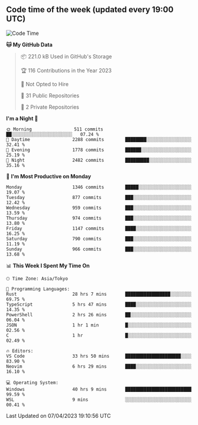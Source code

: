 ## Code time of the week (updated every 19:00 UTC)

<!--START_SECTION:waka-->
![Code Time](http://img.shields.io/badge/Code%20Time-1%2C737%20hrs%2053%20mins-blue)

**🐱 My GitHub Data** 

> 📦 221.0 kB Used in GitHub's Storage 
 > 
> 🏆 116 Contributions in the Year 2023
 > 
> 🚫 Not Opted to Hire
 > 
> 📜 31 Public Repositories 
 > 
> 🔑 2 Private Repositories 
 > 
**I'm a Night 🦉** 

```text
🌞 Morning                511 commits         ██░░░░░░░░░░░░░░░░░░░░░░░   07.24 % 
🌆 Daytime                2288 commits        ████████░░░░░░░░░░░░░░░░░   32.41 % 
🌃 Evening                1778 commits        ██████░░░░░░░░░░░░░░░░░░░   25.19 % 
🌙 Night                  2482 commits        █████████░░░░░░░░░░░░░░░░   35.16 % 
```
📅 **I'm Most Productive on Monday** 

```text
Monday                   1346 commits        █████░░░░░░░░░░░░░░░░░░░░   19.07 % 
Tuesday                  877 commits         ███░░░░░░░░░░░░░░░░░░░░░░   12.42 % 
Wednesday                959 commits         ███░░░░░░░░░░░░░░░░░░░░░░   13.59 % 
Thursday                 974 commits         ███░░░░░░░░░░░░░░░░░░░░░░   13.80 % 
Friday                   1147 commits        ████░░░░░░░░░░░░░░░░░░░░░   16.25 % 
Saturday                 790 commits         ███░░░░░░░░░░░░░░░░░░░░░░   11.19 % 
Sunday                   966 commits         ███░░░░░░░░░░░░░░░░░░░░░░   13.68 % 
```


📊 **This Week I Spent My Time On** 

```text
🕑︎ Time Zone: Asia/Tokyo

💬 Programming Languages: 
Rust                     28 hrs 7 mins       █████████████████░░░░░░░░   69.75 % 
TypeScript               5 hrs 47 mins       ████░░░░░░░░░░░░░░░░░░░░░   14.35 % 
PowerShell               2 hrs 26 mins       ██░░░░░░░░░░░░░░░░░░░░░░░   06.04 % 
JSON                     1 hr 1 min          █░░░░░░░░░░░░░░░░░░░░░░░░   02.56 % 
C                        1 hr                █░░░░░░░░░░░░░░░░░░░░░░░░   02.49 % 

🔥 Editors: 
VS Code                  33 hrs 50 mins      █████████████████████░░░░   83.90 % 
Neovim                   6 hrs 29 mins       ████░░░░░░░░░░░░░░░░░░░░░   16.10 % 

💻 Operating System: 
Windows                  40 hrs 9 mins       █████████████████████████   99.59 % 
WSL                      9 mins              ░░░░░░░░░░░░░░░░░░░░░░░░░   00.41 % 
```


 Last Updated on 07/04/2023 19:10:56 UTC
<!--END_SECTION:waka-->